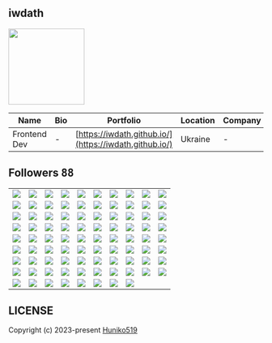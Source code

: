 ## iwdath
<img src="https://avatars.githubusercontent.com/u/75438184?v=4" width="150" />

| Name | Bio | Portfolio | Location | Company |
| -- | -- | -- | -- | -- |
| Frontend Dev | - | [https://iwdath.github.io/](https://iwdath.github.io/) | Ukraine | - |

## Followers <kbd>88</kbd>

<table width="100%">
  <tr width="100%">
    <td width="10%" align="center">
      <a href="https://github.com/iurysantos-hub">
        <img src="https://avatars.githubusercontent.com/u/172458433?v=4" />
      </a>
    </td>
    <td width="10%" align="center">
      <a href="https://github.com/thepiratehub">
        <img src="https://avatars.githubusercontent.com/u/166730728?v=4" />
      </a>
    </td>
    <td width="10%" align="center">
      <a href="https://github.com/filipmariania">
        <img src="https://avatars.githubusercontent.com/u/166164712?v=4" />
      </a>
    </td>
    <td width="10%" align="center">
      <a href="https://github.com/clive-goldminer">
        <img src="https://avatars.githubusercontent.com/u/161703670?v=4" />
      </a>
    </td>
    <td width="10%" align="center">
      <a href="https://github.com/onemoonn">
        <img src="https://avatars.githubusercontent.com/u/160052637?v=4" />
      </a>
    </td>
    <td width="10%" align="center">
      <a href="https://github.com/form8">
        <img src="https://avatars.githubusercontent.com/u/160051269?v=4" />
      </a>
    </td>
    <td width="10%" align="center">
      <a href="https://github.com/s0lidd">
        <img src="https://avatars.githubusercontent.com/u/160050617?v=4" />
      </a>
    </td>
    <td width="10%" align="center">
      <a href="https://github.com/k4ronn">
        <img src="https://avatars.githubusercontent.com/u/160049697?v=4" />
      </a>
    </td>
    <td width="10%" align="center">
      <a href="https://github.com/SheriefMostafa">
        <img src="https://avatars.githubusercontent.com/u/159604389?v=4" />
      </a>
    </td>
    <td width="10%" align="center">
      <a href="https://github.com/Nada14samy">
        <img src="https://avatars.githubusercontent.com/u/157651920?v=4" />
      </a>
    </td>
  </tr><tr width="100%">
    <td width="10%" align="center">
      <a href="https://github.com/james-gates-0212">
        <img src="https://avatars.githubusercontent.com/u/157581830?v=4" />
      </a>
    </td>
    <td width="10%" align="center">
      <a href="https://github.com/champion10873">
        <img src="https://avatars.githubusercontent.com/u/157318675?v=4" />
      </a>
    </td>
    <td width="10%" align="center">
      <a href="https://github.com/SajedehEydi">
        <img src="https://avatars.githubusercontent.com/u/155808160?v=4" />
      </a>
    </td>
    <td width="10%" align="center">
      <a href="https://github.com/xfactor-toml">
        <img src="https://avatars.githubusercontent.com/u/154992305?v=4" />
      </a>
    </td>
    <td width="10%" align="center">
      <a href="https://github.com/stan8086">
        <img src="https://avatars.githubusercontent.com/u/154884797?v=4" />
      </a>
    </td>
    <td width="10%" align="center">
      <a href="https://github.com/livedeveloper823">
        <img src="https://avatars.githubusercontent.com/u/153362890?v=4" />
      </a>
    </td>
    <td width="10%" align="center">
      <a href="https://github.com/TamarSalomon">
        <img src="https://avatars.githubusercontent.com/u/152272661?v=4" />
      </a>
    </td>
    <td width="10%" align="center">
      <a href="https://github.com/Imanrabet">
        <img src="https://avatars.githubusercontent.com/u/151558423?v=4" />
      </a>
    </td>
    <td width="10%" align="center">
      <a href="https://github.com/xaramore">
        <img src="https://avatars.githubusercontent.com/u/150781581?v=4" />
      </a>
    </td>
    <td width="10%" align="center">
      <a href="https://github.com/AlexNesvit">
        <img src="https://avatars.githubusercontent.com/u/150135366?v=4" />
      </a>
    </td>
  </tr><tr width="100%">
    <td width="10%" align="center">
      <a href="https://github.com/svorha">
        <img src="https://avatars.githubusercontent.com/u/149009778?v=4" />
      </a>
    </td>
    <td width="10%" align="center">
      <a href="https://github.com/911-carrera">
        <img src="https://avatars.githubusercontent.com/u/146537917?v=4" />
      </a>
    </td>
    <td width="10%" align="center">
      <a href="https://github.com/AI0228">
        <img src="https://avatars.githubusercontent.com/u/145859755?v=4" />
      </a>
    </td>
    <td width="10%" align="center">
      <a href="https://github.com/sorooshrabet">
        <img src="https://avatars.githubusercontent.com/u/143717347?v=4" />
      </a>
    </td>
    <td width="10%" align="center">
      <a href="https://github.com/Mohamedpr0">
        <img src="https://avatars.githubusercontent.com/u/142540681?v=4" />
      </a>
    </td>
    <td width="10%" align="center">
      <a href="https://github.com/DHANUSH21AD">
        <img src="https://avatars.githubusercontent.com/u/141716108?v=4" />
      </a>
    </td>
    <td width="10%" align="center">
      <a href="https://github.com/rabbaniha91">
        <img src="https://avatars.githubusercontent.com/u/141492190?v=4" />
      </a>
    </td>
    <td width="10%" align="center">
      <a href="https://github.com/Nakshatra05">
        <img src="https://avatars.githubusercontent.com/u/139595090?v=4" />
      </a>
    </td>
    <td width="10%" align="center">
      <a href="https://github.com/warmice71">
        <img src="https://avatars.githubusercontent.com/u/136490321?v=4" />
      </a>
    </td>
    <td width="10%" align="center">
      <a href="https://github.com/Friedrich482">
        <img src="https://avatars.githubusercontent.com/u/136119888?v=4" />
      </a>
    </td>
  </tr><tr width="100%">
    <td width="10%" align="center">
      <a href="https://github.com/hamzalodhi2023">
        <img src="https://avatars.githubusercontent.com/u/134397582?v=4" />
      </a>
    </td>
    <td width="10%" align="center">
      <a href="https://github.com/nathalylorena">
        <img src="https://avatars.githubusercontent.com/u/134168418?v=4" />
      </a>
    </td>
    <td width="10%" align="center">
      <a href="https://github.com/TheSonOfSocrates">
        <img src="https://avatars.githubusercontent.com/u/130851533?v=4" />
      </a>
    </td>
    <td width="10%" align="center">
      <a href="https://github.com/otaviossousa">
        <img src="https://avatars.githubusercontent.com/u/130789571?v=4" />
      </a>
    </td>
    <td width="10%" align="center">
      <a href="https://github.com/l950x">
        <img src="https://avatars.githubusercontent.com/u/127212329?v=4" />
      </a>
    </td>
    <td width="10%" align="center">
      <a href="https://github.com/waltertaya">
        <img src="https://avatars.githubusercontent.com/u/126944679?v=4" />
      </a>
    </td>
    <td width="10%" align="center">
      <a href="https://github.com/mouadchahid1">
        <img src="https://avatars.githubusercontent.com/u/126794276?v=4" />
      </a>
    </td>
    <td width="10%" align="center">
      <a href="https://github.com/Samuel-Araujo-Silveira">
        <img src="https://avatars.githubusercontent.com/u/125741912?v=4" />
      </a>
    </td>
    <td width="10%" align="center">
      <a href="https://github.com/Rodrigo-Cn">
        <img src="https://avatars.githubusercontent.com/u/125518378?v=4" />
      </a>
    </td>
    <td width="10%" align="center">
      <a href="https://github.com/codeabuu">
        <img src="https://avatars.githubusercontent.com/u/125456974?v=4" />
      </a>
    </td>
  </tr><tr width="100%">
    <td width="10%" align="center">
      <a href="https://github.com/Jeanpk12">
        <img src="https://avatars.githubusercontent.com/u/122842874?v=4" />
      </a>
    </td>
    <td width="10%" align="center">
      <a href="https://github.com/juliofleitas">
        <img src="https://avatars.githubusercontent.com/u/122684703?v=4" />
      </a>
    </td>
    <td width="10%" align="center">
      <a href="https://github.com/OracleBrain">
        <img src="https://avatars.githubusercontent.com/u/121432807?v=4" />
      </a>
    </td>
    <td width="10%" align="center">
      <a href="https://github.com/walidbosso">
        <img src="https://avatars.githubusercontent.com/u/121355412?v=4" />
      </a>
    </td>
    <td width="10%" align="center">
      <a href="https://github.com/seo-asif">
        <img src="https://avatars.githubusercontent.com/u/120080710?v=4" />
      </a>
    </td>
    <td width="10%" align="center">
      <a href="https://github.com/codeWithDavide">
        <img src="https://avatars.githubusercontent.com/u/117844250?v=4" />
      </a>
    </td>
    <td width="10%" align="center">
      <a href="https://github.com/webstar0103">
        <img src="https://avatars.githubusercontent.com/u/115201845?v=4" />
      </a>
    </td>
    <td width="10%" align="center">
      <a href="https://github.com/Jovanysfive">
        <img src="https://avatars.githubusercontent.com/u/115149298?v=4" />
      </a>
    </td>
    <td width="10%" align="center">
      <a href="https://github.com/dafiliks">
        <img src="https://avatars.githubusercontent.com/u/112000395?v=4" />
      </a>
    </td>
    <td width="10%" align="center">
      <a href="https://github.com/loveagile">
        <img src="https://avatars.githubusercontent.com/u/111618999?v=4" />
      </a>
    </td>
  </tr><tr width="100%">
    <td width="10%" align="center">
      <a href="https://github.com/sajjad-salam">
        <img src="https://avatars.githubusercontent.com/u/110976991?v=4" />
      </a>
    </td>
    <td width="10%" align="center">
      <a href="https://github.com/sammorozov">
        <img src="https://avatars.githubusercontent.com/u/109150200?v=4" />
      </a>
    </td>
    <td width="10%" align="center">
      <a href="https://github.com/habibundayishimiye">
        <img src="https://avatars.githubusercontent.com/u/108430936?v=4" />
      </a>
    </td>
    <td width="10%" align="center">
      <a href="https://github.com/ayeshanweerasuriya">
        <img src="https://avatars.githubusercontent.com/u/98686381?v=4" />
      </a>
    </td>
    <td width="10%" align="center">
      <a href="https://github.com/Frosmin">
        <img src="https://avatars.githubusercontent.com/u/97764798?v=4" />
      </a>
    </td>
    <td width="10%" align="center">
      <a href="https://github.com/cumsoft">
        <img src="https://avatars.githubusercontent.com/u/97250816?v=4" />
      </a>
    </td>
    <td width="10%" align="center">
      <a href="https://github.com/biruk1122">
        <img src="https://avatars.githubusercontent.com/u/97092282?v=4" />
      </a>
    </td>
    <td width="10%" align="center">
      <a href="https://github.com/aldrshan">
        <img src="https://avatars.githubusercontent.com/u/97067957?v=4" />
      </a>
    </td>
    <td width="10%" align="center">
      <a href="https://github.com/ammadsaleem18">
        <img src="https://avatars.githubusercontent.com/u/95959852?v=4" />
      </a>
    </td>
    <td width="10%" align="center">
      <a href="https://github.com/george0st">
        <img src="https://avatars.githubusercontent.com/u/95856749?v=4" />
      </a>
    </td>
  </tr><tr width="100%">
    <td width="10%" align="center">
      <a href="https://github.com/ethanflower1903">
        <img src="https://avatars.githubusercontent.com/u/84658436?v=4" />
      </a>
    </td>
    <td width="10%" align="center">
      <a href="https://github.com/piaocreative">
        <img src="https://avatars.githubusercontent.com/u/83917910?v=4" />
      </a>
    </td>
    <td width="10%" align="center">
      <a href="https://github.com/Cwackz">
        <img src="https://avatars.githubusercontent.com/u/72893853?v=4" />
      </a>
    </td>
    <td width="10%" align="center">
      <a href="https://github.com/JohnMwendwa">
        <img src="https://avatars.githubusercontent.com/u/72663882?v=4" />
      </a>
    </td>
    <td width="10%" align="center">
      <a href="https://github.com/Huniko519">
        <img src="https://avatars.githubusercontent.com/u/71299022?v=4" />
      </a>
    </td>
    <td width="10%" align="center">
      <a href="https://github.com/kimjunsung04">
        <img src="https://avatars.githubusercontent.com/u/70435510?v=4" />
      </a>
    </td>
    <td width="10%" align="center">
      <a href="https://github.com/Thizh">
        <img src="https://avatars.githubusercontent.com/u/70251552?v=4" />
      </a>
    </td>
    <td width="10%" align="center">
      <a href="https://github.com/Clint171">
        <img src="https://avatars.githubusercontent.com/u/69381872?v=4" />
      </a>
    </td>
    <td width="10%" align="center">
      <a href="https://github.com/morganm94">
        <img src="https://avatars.githubusercontent.com/u/68848623?v=4" />
      </a>
    </td>
    <td width="10%" align="center">
      <a href="https://github.com/abs0luty">
        <img src="https://avatars.githubusercontent.com/u/68709264?v=4" />
      </a>
    </td>
  </tr><tr width="100%">
    <td width="10%" align="center">
      <a href="https://github.com/qpeckin">
        <img src="https://avatars.githubusercontent.com/u/64363113?v=4" />
      </a>
    </td>
    <td width="10%" align="center">
      <a href="https://github.com/PHPTCloud">
        <img src="https://avatars.githubusercontent.com/u/63997331?v=4" />
      </a>
    </td>
    <td width="10%" align="center">
      <a href="https://github.com/mbahomaid">
        <img src="https://avatars.githubusercontent.com/u/62332741?v=4" />
      </a>
    </td>
    <td width="10%" align="center">
      <a href="https://github.com/Daynlight">
        <img src="https://avatars.githubusercontent.com/u/62157770?v=4" />
      </a>
    </td>
    <td width="10%" align="center">
      <a href="https://github.com/rahman-O">
        <img src="https://avatars.githubusercontent.com/u/56340698?v=4" />
      </a>
    </td>
    <td width="10%" align="center">
      <a href="https://github.com/ip681">
        <img src="https://avatars.githubusercontent.com/u/48838737?v=4" />
      </a>
    </td>
    <td width="10%" align="center">
      <a href="https://github.com/StevenKamwaza">
        <img src="https://avatars.githubusercontent.com/u/48084787?v=4" />
      </a>
    </td>
    <td width="10%" align="center">
      <a href="https://github.com/vickkie">
        <img src="https://avatars.githubusercontent.com/u/43224578?v=4" />
      </a>
    </td>
    <td width="10%" align="center">
      <a href="https://github.com/akhmadnuryasin">
        <img src="https://avatars.githubusercontent.com/u/42640616?v=4" />
      </a>
    </td>
    <td width="10%" align="center">
      <a href="https://github.com/hu8813">
        <img src="https://avatars.githubusercontent.com/u/38990435?v=4" />
      </a>
    </td>
  </tr><tr width="100%">
    <td width="10%" align="center">
      <a href="https://github.com/skeleton1009">
        <img src="https://avatars.githubusercontent.com/u/25841237?v=4" />
      </a>
    </td>
    <td width="10%" align="center">
      <a href="https://github.com/ysfmrbt">
        <img src="https://avatars.githubusercontent.com/u/20901880?v=4" />
      </a>
    </td>
    <td width="10%" align="center">
      <a href="https://github.com/RustChainBuilder">
        <img src="https://avatars.githubusercontent.com/u/20440213?v=4" />
      </a>
    </td>
    <td width="10%" align="center">
      <a href="https://github.com/IDouble">
        <img src="https://avatars.githubusercontent.com/u/18186995?v=4" />
      </a>
    </td>
    <td width="10%" align="center">
      <a href="https://github.com/jughoor">
        <img src="https://avatars.githubusercontent.com/u/16518659?v=4" />
      </a>
    </td>
    <td width="10%" align="center">
      <a href="https://github.com/unmitra">
        <img src="https://avatars.githubusercontent.com/u/8395463?v=4" />
      </a>
    </td>
    <td width="10%" align="center">
      <a href="https://github.com/gamemann">
        <img src="https://avatars.githubusercontent.com/u/6509565?v=4" />
      </a>
    </td>
    <td width="10%" align="center">
      <a href="https://github.com/kenjinote">
        <img src="https://avatars.githubusercontent.com/u/2605401?v=4" />
      </a>
    </td>
    <td width="10%" align="center">
    </td>
    <td width="10%" align="center">
    </td>
  </tr>
</table>

## LICENSE
Copyright (c) 2023-present [Huniko519](https://github.com/Huniko519)

